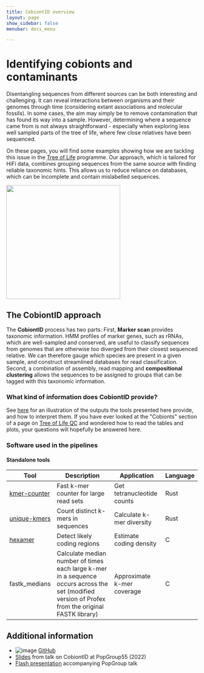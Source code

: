 ```yaml
---
title: CobiontID overview
layout: page
show_sidebar: false
menubar: docs_menu

---
```

# Identifying cobionts and contaminants

Disentangling sequences from different sources can be both interesting and challenging. It can reveal interactions between organisms and their genomes through time (considering extant associations and molecular fossils). In some cases, the aim may simply be to remove contamination that has found its way into a sample. However, determining where a sequence came from is not always straightforward - especially when exploring less well sampled parts of the tree of life, where few close relatives have been sequenced.

On these pages, you will find some examples showing how we are tackling this issue in the <a href="https://www.sanger.ac.uk/programme/tree-of-life/">Tree of Life</a> programme. Our approach, which is tailored for HiFi data, combines grouping sequences from the same source with finding reliable taxonomic hints. This allows us to reduce reliance on databases, which can be incomplete and contain mislabelled sequences.

<img src="https://user-images.githubusercontent.com/10507101/135228070-aca877cf-d210-4e65-8805-a679158b68e2.png" width=300>

## The CobiontID approach

The **CobiontID** process has two parts: First, **Marker scan** provides taxonomic information. HMM profiles of marker genes, such as rRNAs, which are well-sampled and conserved, are useful to classify sequences from genomes that are otherwise too diverged from their closest sequenced relative. We can therefore gauge which species are present in a given sample, and construct streamlined databases for read classification. Second, a combination of assembly, read mapping and **compositional clustering** allows the sequences to be assigned to groups that can be tagged with this taxonomic information.

### What kind of information does CobiontID provide?

See [here] for an illustration of the outputs the tools presented here provide, and how to interpret them. If you have ever looked at the "Cobionts" section of a page on [Tree of Life QC](https://tolqc.cog.sanger.ac.uk/) and wondered how to read the tables and plots, your questions will hopefully be answered here.

[here]: examples.html

### Software used in the pipelines
#### Standalone tools

| Tool | Description | Application | Language |
|--|--|--|--|
| [kmer-counter](https://github.com/CobiontID/kmer-counter) | Fast k-mer counter for large read sets | Get tetranucleotide counts | Rust |
| [unique-kmers](https://github.com/CobiontID/unique-kmer-counts) | Count distinct k-mers in sequences | Calculate k-mer diversity | Rust |
| [hexamer](https://github.com/richarddurbin/hexamer) | Detect likely coding regions | Estimate coding density | C |
| fastk_medians | Calculate median number of times each large k-mer in a sequence occurs across the set (modified version of Profex from the original FASTK library) | Approximate k-mer coverage | C |



## Additional information
- ![image](https://user-images.githubusercontent.com/10507101/214304451-5c5f4a0f-b0f1-485e-afe8-0eea4b592475.png) [GitHub](https://github.com/CobiontID/)
- [Slides](https://drive.google.com/file/d/1ghtPRkdNZRLfDH-pTluUJ2Xq1IpKRaht/view) from talk on CobiontID at PopGroup55 (2022)
- [Flash presentation](https://twitter.com/cc7740/status/1479071728697548807) accompanying PopGroup talk
